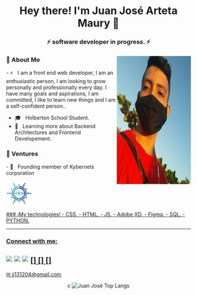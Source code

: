 
<!--
**jj131204/jj131204** is a ✨ _special_ ✨ repository because its `README.md` (this file) appears on your GitHub profile.

Here are some ideas to get you started:

- 🔭 I’m currently working on ...
- 🌱 I’m currently learning ...
- 👯 I’m looking to collaborate on ...
- 🤔 I’m looking for help with ...
- 💬 Ask me about ...
- 📫 How to reach me: ...
- 😄 Pronouns: ...
- ⚡ Fun fact: ...
-->

<h1 align="center">Hey there! I'm Juan José Arteta Maury 👋 </h1>
<h3 align="center"> ⚡ software developer in progress. ⚡ </h3>
<div>
<img width = "40%" align="right" alt="PIC" height="350px" src="https://github.com/jj131204/jj131204/blob/main/yo.PNG" />
<div align="left"> 
  <h3> 💬 About Me </h3>
  - ⚡ &nbsp; I am a front end web developer, I am an enthusiastic person, I am looking to grow personally and professionally every day.
I have many goals and aspirations, I am committed, I like to learn new things and I am a self-confident person..

  - 🎓 &nbsp; Holberton School Student.
  - 🌱 &nbsp; Learning more about Backend Architectures and Frontend Developement.
  </div>
</div>

<div>
  <h3> 👯 Ventures</h3>  
  - 🔭 &nbsp; Founding member of Kybernets corporation
  <br>
  <p>
  <img src="https://github.com/jj131204/jj131204/blob/main/kyber.PNG" width="70"  textaling="center">
  </p>
        <a href="http://kybernets.org/">
</div>


<div>
  ### ¡My technologies!
- CSS.
- HTML.
- JS.
- Adobe XD.
- Figma.
- SQL.
- PYTHON.
</div> 
  
 -----------------------------------------------------------------------------------------------------------------------------------------------------------------------------------
  ### Connect with me:
[<img align="left"  width="22px" src="https://cdn.jsdelivr.net/npm/simple-icons@v3/icons/twitter.svg" />]
[<img align="left" width="22px" src="https://cdn.jsdelivr.net/npm/simple-icons@v3/icons/linkedin.svg" />]
[<img align="left" width="22px" src="https://cdn.jsdelivr.net/npm/simple-icons@v3/icons/instagram.svg" />]
-----------------------------------------------------------------------------------------------------------------------------------------------------------------------------------
✉ jj131204@gmail.com

<p align="center">
c
    <img src="https://github-readme-stats.vercel.app/api/top-langs/?username=jj131204&hide=CSS,jupyter%20notebook&layout=compact&langs_count=10&text_color=daf7dc&bg_color=151515" alt="Juan José Top Langs">
  </a>
</p>

